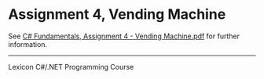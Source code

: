# Assignment 4, Vending Machine

See [C# Fundamentals, Assignment 4 - Vending Machine.pdf](./"C#%20Fundamentals,%20Assignment%204%20-%20Vending%20Machine.pdf") for further information.

---
Lexicon C#/.NET Programming Course